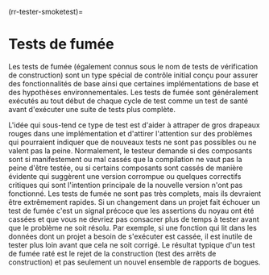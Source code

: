 (rr-tester-smoketest)=
# Tests de fumée

Les tests de fumée (également connus sous le nom de tests de vérification de construction) sont un type spécial de contrôle initial conçu pour assurer des fonctionnalités de base ainsi que certaines implémentations de base et des hypothèses environnementales. Les tests de fumée sont généralement exécutés au tout début de chaque cycle de test comme un test de santé avant d'exécuter une suite de tests plus complète.

L'idée qui sous-tend ce type de test est d'aider à attraper de gros drapeaux rouges dans une implémentation et d'attirer l'attention sur des problèmes qui pourraient indiquer que de nouveaux tests ne sont pas possibles ou ne valent pas la peine. Normalement, le testeur demande si des composants sont si manifestement ou mal cassés que la compilation ne vaut pas la peine d'être testée, ou si certains composants sont cassés de manière évidente qui suggèrent une version corrompue ou quelques correctifs critiques qui sont l'intention principale de la nouvelle version n'ont pas fonctionné. Les tests de fumée ne sont pas très complets, mais ils devraient être extrêmement rapides. Si un changement dans un projet fait échouer un test de fumée c'est un signal précoce que les assertions du noyau ont été cassées et que vous ne devriez pas consacrer plus de temps à tester avant que le problème ne soit résolu. Par exemple, si une fonction qui lit dans les données dont un projet a besoin de s'exécuter est cassée, il est inutile de tester plus loin avant que cela ne soit corrigé. Le résultat typique d'un test de fumée raté est le rejet de la construction (test des arrêts de construction) et pas seulement un nouvel ensemble de rapports de bogues.
